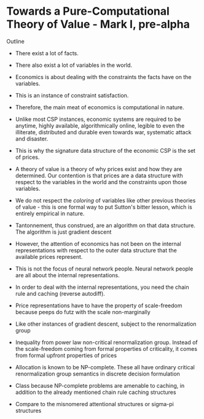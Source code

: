 # Towards a Pure-Computational Theory of Value - Mark I, pre-alpha

Outline

- There exist a lot of facts.
- There also exist a lot of variables in the world.
- Economics is about dealing with the constraints the facts have on the variables.
- This is an instance of constraint satisfaction.
- Therefore, the main meat of economics is computational in nature.

- Unlike most CSP instances, economic systems are required to be anytime, highly available, algorithmically online, legible to even the illiterate, distributed and durable even towards war, systematic attack and disaster.
- This is why the signature data structure of the economic CSP is the set of prices.
- A theory of value is a theory of why prices exist and how they are determined. Our contention is that prices are a data structure with respect to the variables in the world and the constraints upon those variables.
- We do not respect the _coloring_ of variables like other previous theories of value - this is one formal way to put Sutton's bitter lesson, which is entirely empirical in nature.

- Tantonnement, thus construed, are an algorithm on that data structure. The algorithm is just gradient descent
- However, the attention of economics has not been on the internal representations with respect to the outer data structure that the available prices represent.
- This is not the focus of neural network people. Neural network people are all about the internal representations.
- In order to deal with the internal representations, you need the chain rule and caching (reverse autodiff).

- Price representations have to have the property of scale-freedom because peeps do futz with the scale non-marginally
- Like other instances of gradient descent, subject to the renormalization group
- Inequality from power law non-critical renormalization group. Instead of the scale-freedom coming from formal properties of criticality, it comes from formal upfront properties of prices
- Allocation is known to be NP-complete. These all have ordinary critical renormalization group semantics in discrete decision formulation

- Class because NP-complete problems are amenable to caching, in addition to the already mentioned chain rule caching structures
- Compare to the misnomered attentional structures or sigma-pi structures

